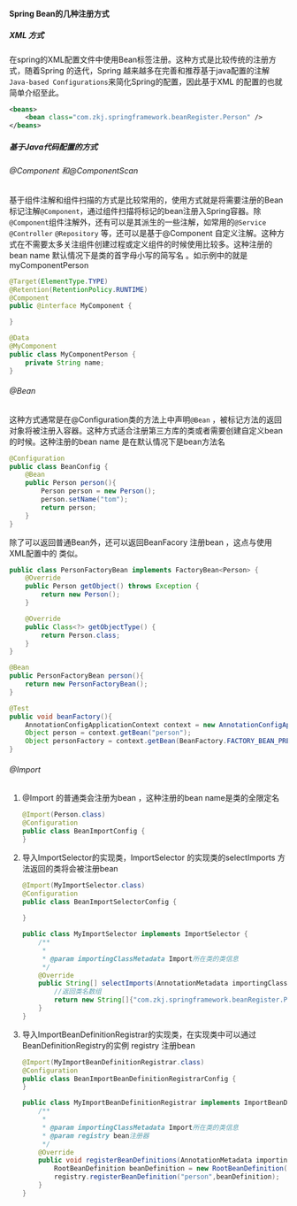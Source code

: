 #### Spring Bean的几种注册方式

##### XML 方式

在spring的XML配置文件中使用Bean标签注册。这种方式是比较传统的注册方式，随着Spring 的迭代，Spring 越来越多在完善和推荐基于java配置的注解`Java-based Configurations`来简化Spring的配置，因此基于XML 的配置的也就简单介绍至此。

```xml
<beans>
    <bean class="com.zkj.springframework.beanRegister.Person" />
</beans>
```

##### 基于Java代码配置的方式

###### @Component 和@ComponentScan 

基于组件注解和组件扫描的方式是比较常用的，使用方式就是将需要注册的Bean标记注解`@Component`，通过组件扫描将标记的bean注册入Spring容器。除`@Component`组件注解外，还有可以是其派生的一些注解，如常用的`@Service` `@Controller` `@Repository` 等，还可以是基于@Component 自定义注解。这种方式在不需要太多关注组件创建过程或定义组件的时候使用比较多。这种注册的bean name 默认情况下是类的首字母小写的简写名 。如示例中的就是myComponentPerson

```java
@Target(ElementType.TYPE)
@Retention(RetentionPolicy.RUNTIME)
@Component
public @interface MyComponent {

}	
```

```java
@Data
@MyComponent
public class MyComponentPerson {
    private String name;
}
```

###### @Bean

这种方式通常是在@Configuration类的方法上中声明`@Bean` ，被标记方法的返回对象将被注册入容器。这种方式适合注册第三方库的类或者需要创建自定义bean的时候。这种注册的bean name 是在默认情况下是bean方法名

```java
@Configuration
public class BeanConfig {
    @Bean
    public Person person(){
        Person person = new Person();
        person.setName("tom");
        return person;
    }
}
```

除了可以返回普通Bean外，还可以返回BeanFacory 注册bean ，这点与使用XML配置中的<bean factory-bean ='' /> 类似。

```java
public class PersonFactoryBean implements FactoryBean<Person> {
    @Override
    public Person getObject() throws Exception {
        return new Person();
    }

    @Override
    public Class<?> getObjectType() {
        return Person.class;
    }
}
```

```java
@Bean
public PersonFactoryBean person(){
    return new PersonFactoryBean();
}
```

```java
@Test
public void beanFactory(){
    AnnotationConfigApplicationContext context = new AnnotationConfigApplicationContext(BeanConfig.class);
    Object person = context.getBean("person");
    Object personFactory = context.getBean(BeanFactory.FACTORY_BEAN_PREFIX+"person");
}
```

###### @Import

1. @Import 的普通类会注册为bean ，这种注册的bean name是类的全限定名

   ```java
   @Import(Person.class)
   @Configuration
   public class BeanImportConfig {
   }
   ```

   

2. 导入ImportSelector的实现类，ImportSelector 的实现类的selectImports 方法返回的类将会被注册bean

   ```java
   @Import(MyImportSelector.class)
   @Configuration
   public class BeanImportSelectorConfig {
       
   }
   ```

   ```java
   public class MyImportSelector implements ImportSelector {
       /**
        *
        * @param importingClassMetadata Import所在类的类信息
        */
       @Override
       public String[] selectImports(AnnotationMetadata importingClassMetadata) {
           //返回类名数组
           return new String[]{"com.zkj.springframework.beanRegister.Person"};
       }
   }
   ```

3. 导入ImportBeanDefinitionRegistrar的实现类，在实现类中可以通过BeanDefinitionRegistry的实例 registry 注册bean

   ```java
   @Import(MyImportBeanDefinitionRegistrar.class)
   @Configuration
   public class BeanImportBeanDefinitionRegistrarConfig {
   }
   ```

   ```java
   public class MyImportBeanDefinitionRegistrar implements ImportBeanDefinitionRegistrar {
       /**
        *
        * @param importingClassMetadata Import所在类的类信息
        * @param registry bean注册器
        */
       @Override
       public void registerBeanDefinitions(AnnotationMetadata importingClassMetadata, BeanDefinitionRegistry registry) {
           RootBeanDefinition beanDefinition = new RootBeanDefinition(Person.class);
           registry.registerBeanDefinition("person",beanDefinition);
       }
   }
   ```

